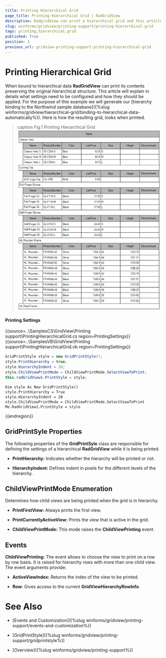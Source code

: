 ```yaml
---
title: Printing Hierarchical Grid
page_title: Printing Hierarchical Grid | RadGridView
description: RadgridView can print a hierarchical grid and this article shows how you can achieve this.
slug: winforms/gridview/printing-support/printing-hierarchical-grid
tags: printing,hierarchical,grid
published: True
position: 3
previous_url: gridview-printing-support-printing-hierarchical-grid
---
```


# Printing Hierarchical Grid

When bound to hierarchical data __RadGridView__ can print its contents preserving the original hierarchical structure. This article will explain in details what settings need to be configured and how they should be applied. For the purpose of this example we will generate our [hierarchy binding to the Northwind sample database]({%slug winforms/gridview/hierarchical-grid/binding-to-hierarchical-data-automatically%}). Here is how the resulting grid, looks when printed.

>caption Fig.1 Printing Hierarchical Grid<br>![gridview-printing-support-printing-hierarchical-grid 001](images/gridview-printing-support-printing-hierarchical-grid001.png)

#### Printing Settings

{{source=..\SamplesCS\GridView\Printing support\PrintingHierarchicalGrid.cs region=PrintingSettings}} 
{{source=..\SamplesVB\GridView\Printing support\PrintingHierarchicalGrid.vb region=PrintingSettings}} 

````C#
GridPrintStyle style = new GridPrintStyle();
style.PrintHierarchy = true;
style.HierarchyIndent = 20;
style.ChildViewPrintMode = ChildViewPrintMode.SelectViewToPrint;
this.radGridView1.PrintStyle = style;

````
````VB.NET
Dim style As New GridPrintStyle()
style.PrintHierarchy = True
style.HierarchyIndent = 20
style.ChildViewPrintMode = ChildViewPrintMode.SelectViewToPrint
Me.RadGridView1.PrintStyle = style

````

{{endregion}} 

## GridPrintSyle Properties

The following properties of the __GridPrintSyle__ class are responsible for defining the settings of a hierarchical __RadGridView__ while it is being printed.

* __PrintHierarchy:__ Indicates whether the hierarchy will be printed or not.

* __HierarchyIndent:__ Defines indent in pixels for the different levels of the hierarchy.

## ChildViewPrintMode Enumeration

Determines how child views are being printed when the grid is in hierarchy.

* __PrintFirstView:__ Always prints the first view.

* __PrintCurrentlyActiveView:__ Prints the view that is active in the grid.

* __ChildViewPrintMode:__ This mode raises the __ChildViewPrinting__ event.

## Events

__ChildViewPrinting:__ The event allows to choose the view to print on a row by row basis. It is raised for hierarchy rows with more than one child view. The event arguments provide:

* __ActiveViewIndex:__ Returns the index of the view to be printed.

* __Row:__ Gives access to the current __GridViewHierarchyRowInfo__.
            
# See Also
* [Events and Customization]({%slug winforms/gridview/printing-support/events-and-customization%})

* [GridPrintStyle]({%slug winforms/gridview/printing-support/gridprintstyle%})

* [Overview]({%slug winforms/gridview/printing-support%})

